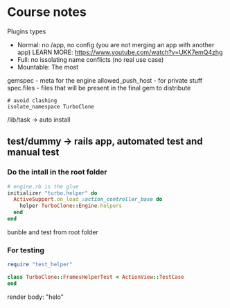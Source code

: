 # Course notes

Plugins types
- Normal: no /app, no config (you are not merging an app with another app) LEARN MORE: https://www.youtube.com/watch?v=UKK7emQ4zhg
- Full: no issolating name conflicts (no real use case)
- Mountable: The most

gemspec - meta for the engine
allowed_push_host - for private stuff
spec.files - files that will be present in the final gem to distribute

```
# avoid clashing
isolate_namespace TurboClone
```
/lib/task -> auto install

test/dummy -> rails app, automated test and manual test
---

### Do the intall in the root folder

```ruby
# engine.rb is the glue
initializer "turbo.helper" do
  ActiveSupport.on_load :action_controller_base do
    helper TurboClone::Engine.helpers
  end
end
```

bunble and test from root folder


### For testing
```ruby
require "test_helper"

class TurboClone::FramesHelperTest < ActionView::TestCase
end
```

render body: "helo"
